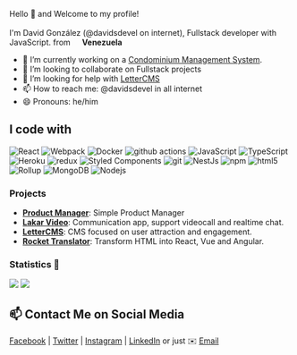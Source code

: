 <p>Hello 👋 and Welcome to my profile! </br></br> I'm David González (@davidsdevel on internet), Fullstack developer with JavaScript. from <img src="https://cdn-icons-png.flaticon.com/128/5922/5922025.png" width="13"/> <b>Venezuela</b></p>

- 🔭 I’m currently working on a [Condominium Management System](https://staging-admin.sagacondominios.com).
- 👯 I’m looking to collaborate on Fullstack projects
- 🤔 I’m looking for help with [LetterCMS](https://github.com/lettercms/lettercms)
- 📫 How to reach me: @davidsdevel in all internet
- 😄 Pronouns: he/him
<!-- - 🔭 I’m currently working on a video call app, built with WebRTC, React, NextJS, MongoDB, Socket.IO and Express.
- 🌱 I’m currently learning ...
- 👯 I’m looking to collaborate on ...
- 🤔 I’m looking for help with [LetterCMS](https://github.com/lettercms/lettercms)
- 💬 Ask me about ...
- 📫 How to reach me: @davidsdevel in all internet
- 😄 Pronouns: ...
- ⚡ Fun fact: ...
-->

## I code with
<p>
  <img alt="React" src="https://img.shields.io/badge/-React-45b8d8?style=flat-square&logo=react&logoColor=white" />
  <img alt="Webpack" src="https://img.shields.io/badge/-Webpack-8DD6F9?style=flat-square&logo=webpack&logoColor=white" /> 
  <img alt="Docker" src="https://img.shields.io/badge/-NextJS-black?style=flat-square&logo=nextdotjs&logoColor=white" />
  <img alt="github actions" src="https://img.shields.io/badge/-Github_Actions-2088FF?style=flat-square&logo=github-actions&logoColor=white" />
  <img alt="JavaScript" src="https://img.shields.io/badge/-JavaScript-F0DB4F?style=flat-square&logo=javascript&logoColor=white" />
  <img alt="TypeScript" src="https://img.shields.io/badge/-TypeScript-007ACC?style=flat-square&logo=typescript&logoColor=white" />
  <img alt="Heroku" src="https://img.shields.io/badge/-Heroku-430098?style=flat-square&logo=heroku&logoColor=white" />
  <img alt="redux" src="https://img.shields.io/badge/-Redux-764ABC?style=flat-square&logo=redux&logoColor=white" />
  <img alt="Styled Components" src="https://img.shields.io/badge/-TailwindCSS-38bdf8?style=flat-square&logo=tailwindcss&logoColor=white" />
  <img alt="git" src="https://img.shields.io/badge/-Git-F05032?style=flat-square&logo=git&logoColor=white" />
  <img alt="NestJs" src="https://img.shields.io/badge/-ExpressJS-ea2845?style=flat-square&logo=express&logoColor=white" />
  <img alt="npm" src="https://img.shields.io/badge/-NPM-CB3837?style=flat-square&logo=npm&logoColor=white" />
  <img alt="html5" src="https://img.shields.io/badge/-HTML5-E34F26?style=flat-square&logo=html5&logoColor=white" />
  <img alt="Rollup" src="https://img.shields.io/badge/-Jest-EC4A3F?style=flat-square&logo=jest&logoColor=white" />
  <img alt="MongoDB" src="https://img.shields.io/badge/-MongoDB-13aa52?style=flat-square&logo=mongodb&logoColor=white" />
  <img alt="Nodejs" src="https://img.shields.io/badge/-Nodejs-43853d?style=flat-square&logo=Node.js&logoColor=white" />
</p>

### Projects

- [**Product Manager**](https://github.com/davidsdevel/product-management): Simple Product Manager
- [**Lakar Video**](https://lakar.davidsdevel.site): Communication app, support videocall and realtime chat.
- [**LetterCMS**](https://lettercms.vercel.app): CMS focused on user attraction and engagement.
- [**Rocket Translator**](https://www.npmjs.com/package/rocket-translator): Transform HTML into React, Vue and Angular.

### Statistics 🧐

![](https://github-readme-stats.vercel.app/api?username=davidsdevel)
![](https://github-readme-stats.vercel.app/api/top-langs/?username=davidsdevel&layout=compact)

## 📫 Contact Me on Social Media

[Facebook](https://www.facebook.com/davidsdevel) | [Twitter](https://www.twitter.com/davidsdevel) | [Instagram](https://www.instagram.com/davidsdevel) | [LinkedIn](https://www.linkedin.com/in/davidsdevel) or just ✉️ [Email](mailto:davidsdevel@gmail.com)
